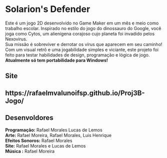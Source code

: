 
  <h1>Solarion's Defender</h1>
 <p>Este é um jogo 2D desenvolvido no Game Maker em um mês e meio como trabalho escolar. Inspirado no estilo do jogo do dinossauro do Google, você joga como Cytos, um alienígena corajoso cujo planeta foi invadido pelos Nexovirus. <br>Sua missão é sobreviver e derrotar os vírus que aparecem em seu caminho! Com um visual retrô e uma jogabilidade simples e viciante, este projeto foi feito para testar habilidades de design, programação e lógica de jogo.
   <b>Atualmente só tem portabilidade para Windows!</b>
  </p>
  <h2> Site <h2>
 https://rafaelmvalunoifsp.github.io/Proj3B-Jogo/
  <h2> Desenvoldores </h2>
    <b>Programação:</b> Rafael Morales Lucas de Lemos<br>
    <b>Arte:</b> Rafael Moreira, Rafael Morales, Luis Henrique<br>
    <b>Efeitos Sonoros:</b> Rafael Morales<br>
    <b>Site:</b> Rafael Morales e Lucas de Lemos<br>
    <b>Música :</b> Rafael Moreira<br>
</body>



